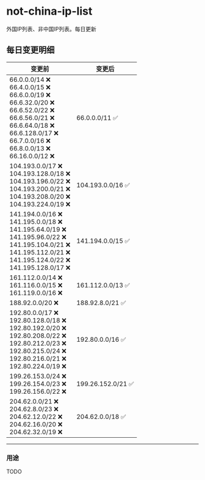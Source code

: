 # not-china-ip-list
外国IP列表、非中国IP列表。每日更新

每日变更明细
--------------------
|  变更前   | 变更后 |
|  ----  | ----  |
|  66.0.0.0/14 :x: <br> 66.4.0.0/15 :x: <br> 66.6.0.0/19 :x: <br> 66.6.32.0/20 :x: <br> 66.6.52.0/22 :x: <br> 66.6.56.0/21 :x: <br> 66.6.64.0/18 :x: <br> 66.6.128.0/17 :x: <br> 66.7.0.0/16 :x: <br> 66.8.0.0/13 :x: <br> 66.16.0.0/12 :x: <br> | 66.0.0.0/11 :white_check_mark: | 
|  104.193.0.0/17 :x: <br> 104.193.128.0/18 :x: <br> 104.193.196.0/22 :x: <br> 104.193.200.0/21 :x: <br> 104.193.208.0/20 :x: <br> 104.193.224.0/19 :x: <br> | 104.193.0.0/16 :white_check_mark: | 
|  141.194.0.0/16 :x: <br> 141.195.0.0/18 :x: <br> 141.195.64.0/19 :x: <br> 141.195.96.0/22 :x: <br> 141.195.104.0/21 :x: <br> 141.195.112.0/21 :x: <br> 141.195.124.0/22 :x: <br> 141.195.128.0/17 :x: <br> | 141.194.0.0/15 :white_check_mark: | 
|  161.112.0.0/14 :x: <br> 161.116.0.0/15 :x: <br> 161.119.0.0/16 :x: <br> | 161.112.0.0/13 :white_check_mark: | 
|  188.92.0.0/20 :x:  | 188.92.8.0/21 :white_check_mark: | 
|  192.80.0.0/17 :x: <br> 192.80.128.0/18 :x: <br> 192.80.192.0/20 :x: <br> 192.80.208.0/22 :x: <br> 192.80.212.0/23 :x: <br> 192.80.215.0/24 :x: <br> 192.80.216.0/21 :x: <br> 192.80.224.0/19 :x: <br> | 192.80.0.0/16 :white_check_mark: | 
|  199.26.153.0/24 :x: <br> 199.26.154.0/23 :x: <br> 199.26.156.0/22 :x: <br> | 199.26.152.0/21 :white_check_mark: | 
|  204.62.0.0/21 :x: <br> 204.62.8.0/23 :x: <br> 204.62.12.0/22 :x: <br> 204.62.16.0/20 :x: <br> 204.62.32.0/19 :x: <br> | 204.62.0.0/18 :white_check_mark: | 

--------------------
### 用途
TODO
